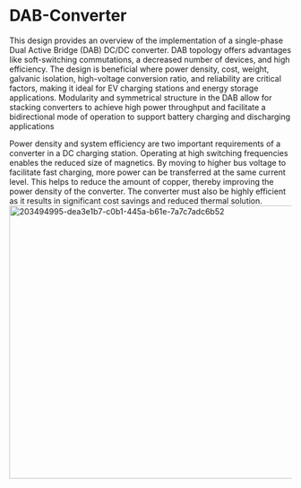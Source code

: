 # DAB-Converter

This design provides an overview of the implementation of a single-phase Dual Active Bridge (DAB) DC/DC converter. DAB topology offers advantages like soft-switching commutations, a decreased number of devices, and high efficiency. The design is beneficial where power density, cost, weight, galvanic isolation, high-voltage conversion ratio, and reliability are critical factors, making it ideal for EV charging stations and energy storage applications. Modularity and symmetrical structure in the DAB allow for stacking converters to achieve high power throughput and facilitate a bidirectional mode of operation to support battery charging and discharging applications

Power density and system efficiency are two important requirements of a converter in a DC charging station. Operating at high switching frequencies enables the reduced size of magnetics. By moving to higher bus voltage to facilitate fast charging, more power can be transferred at the same current level. This helps to reduce the amount of copper, thereby improving the power density of the converter. The converter must also be highly efficient as it results in significant cost savings and reduced thermal solution.<img width="740" height="487" alt="203494995-dea3e1b7-c0b1-445a-b61e-7a7c7adc6b52" src="https://github.com/user-attachments/assets/7f0b50dd-a30e-4efc-b398-2284df113953" />
